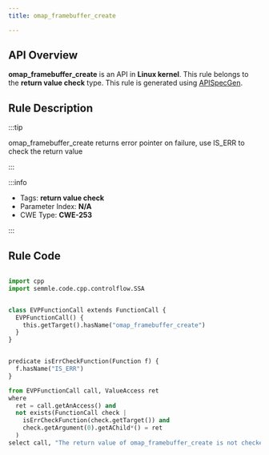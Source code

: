 ```yaml
---
title: omap_framebuffer_create

---
```



## API Overview
**omap_framebuffer_create** is an API in **Linux kernel**. This rule belongs to the **return value check** type. This rule is generated using [APISpecGen](../../tools/APISpecGen).
## Rule Description

:::tip

omap_framebuffer_create returns error pointer on failure, use IS_ERR to check the return value

:::

:::info

- Tags: **return value check**
- Parameter Index: **N/A**
- CWE Type: **CWE-253**

:::

## Rule Code
```python

import cpp
import semmle.code.cpp.controlflow.SSA


class EVPFunctionCall extends FunctionCall {
  EVPFunctionCall() {
    this.getTarget().hasName("omap_framebuffer_create")
  }
}


predicate isErrCheckFunction(Function f) {
  f.hasName("IS_ERR") 
}

from EVPFunctionCall call, ValueAccess ret
where
  ret = call.getAnAccess() and
  not exists(FunctionCall check |
    isErrCheckFunction(check.getTarget()) and
    check.getArgument(0).getAChild*() = ret
  )
select call, "The return value of omap_framebuffer_create is not checked with IS_ERR."
    
```